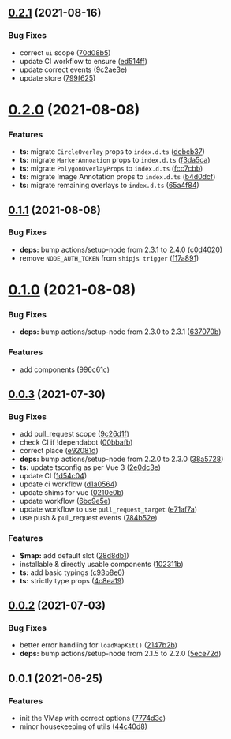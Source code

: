 ## [0.2.1](https://github.com/geoql/v-mapkit.js/compare/v0.2.0...v0.2.1) (2021-08-16)


### Bug Fixes

* correct `ui` scope ([70d08b5](https://github.com/geoql/v-mapkit.js/commit/70d08b5ed46a7ecb3440404cb6a874e0f9fc4d8a))
* update CI workflow to ensure ([ed514ff](https://github.com/geoql/v-mapkit.js/commit/ed514ff8d269752a7375c3cf2db40131e999319b))
* update correct events ([9c2ae3e](https://github.com/geoql/v-mapkit.js/commit/9c2ae3ee1c657b5cbe39a7363a614af45834ad92))
* update store ([799f625](https://github.com/geoql/v-mapkit.js/commit/799f625e7f748dff600d5a0bbbc4e1c873e1e554))



# [0.2.0](https://github.com/geoql/v-mapkit.js/compare/v0.1.1...v0.2.0) (2021-08-08)


### Features

* **ts:** migrate `CircleOverlay` props to `index.d.ts` ([debcb37](https://github.com/geoql/v-mapkit.js/commit/debcb37b5c31c299ae5e2d6dea10740588d61cb8))
* **ts:** migrate `MarkerAnnoation` props to `index.d.ts` ([f3da5ca](https://github.com/geoql/v-mapkit.js/commit/f3da5cac034382199ed32857cbbf166560bb34da))
* **ts:** migrate `PolygonOverlayProps` to `index.d.ts` ([fcc7cbb](https://github.com/geoql/v-mapkit.js/commit/fcc7cbbbde5022ebfb5a47087570c387cbce4080))
* **ts:** migrate Image Annotation props to `index.d.ts` ([b4d0dcf](https://github.com/geoql/v-mapkit.js/commit/b4d0dcf4046eb3ab34f4eaa43a9434afaf562445))
* **ts:** migrate remaining overlays to `index.d.ts` ([65a4f84](https://github.com/geoql/v-mapkit.js/commit/65a4f845295763f47b9a0e1311c61349516775ca))



## [0.1.1](https://github.com/geoql/v-mapkit.js/compare/v0.1.0...v0.1.1) (2021-08-08)


### Bug Fixes

* **deps:** bump actions/setup-node from 2.3.1 to 2.4.0 ([c0d4020](https://github.com/geoql/v-mapkit.js/commit/c0d402006b92f02d2e4e0178bbe25d5f13c11e27))
* remove `NODE_AUTH_TOKEN` from `shipjs trigger` ([f17a891](https://github.com/geoql/v-mapkit.js/commit/f17a8912992a65b809678799f9d3e76bec32e098))



# [0.1.0](https://github.com/geoql/v-mapkit.js/compare/v0.0.3...v0.1.0) (2021-08-08)


### Bug Fixes

* **deps:** bump actions/setup-node from 2.3.0 to 2.3.1 ([637070b](https://github.com/geoql/v-mapkit.js/commit/637070bd7f05b93f9203f4e1a8e8bab6503a536b))


### Features

* add components ([996c61c](https://github.com/geoql/v-mapkit.js/commit/996c61c2720be8fe71bdf35ffb26d4735a405b00))



## [0.0.3](https://github.com/geoql/v-mapkit.js/compare/v0.0.2...v0.0.3) (2021-07-30)


### Bug Fixes

* add pull_request scope ([9c26d1f](https://github.com/geoql/v-mapkit.js/commit/9c26d1fb12b781a942809719f1317ccad3de8e09))
* check CI if !dependabot ([00bbafb](https://github.com/geoql/v-mapkit.js/commit/00bbafb25058d28b6461bc3d50e1f0339a39c7e0))
* correct place ([e92081d](https://github.com/geoql/v-mapkit.js/commit/e92081d896842096d48f891e3cbcf21dc2621f8f))
* **deps:** bump actions/setup-node from 2.2.0 to 2.3.0 ([38a5728](https://github.com/geoql/v-mapkit.js/commit/38a57288020c7a1dc8ec41d6d8d5329d60746697))
* **ts:** update tsconfig as per Vue 3 ([2e0dc3e](https://github.com/geoql/v-mapkit.js/commit/2e0dc3ef55ceb207b3c6f92aa1c66263bbe80867))
* update CI ([1d54c04](https://github.com/geoql/v-mapkit.js/commit/1d54c046a0dfd5979b673144552515185c3cfaf2))
* update ci workflow ([d1a0564](https://github.com/geoql/v-mapkit.js/commit/d1a0564e9d93437b91aea9db27ad7671f71e4338))
* update shims for vue ([0210e0b](https://github.com/geoql/v-mapkit.js/commit/0210e0b43c065e64f8e15b90306960e18227fa44))
* update workflow ([6bc9e5e](https://github.com/geoql/v-mapkit.js/commit/6bc9e5efa9238a75dcd0df82c5dd198fbe282e5a))
* update workflow to use `pull_request_target` ([e71af7a](https://github.com/geoql/v-mapkit.js/commit/e71af7aa2a27d3b400d0a87fe9203c32ef2a68c7))
* use push & pull_request events ([784b52e](https://github.com/geoql/v-mapkit.js/commit/784b52ea5f6d5a8e0ccc062c43c12c8d092ba0df))


### Features

* **$map:** add default slot ([28d8db1](https://github.com/geoql/v-mapkit.js/commit/28d8db1c3e9ac6ba77c08402ab233a27c6d79fb5))
* installable & directly usable components ([102311b](https://github.com/geoql/v-mapkit.js/commit/102311b3ff5b7f22de9326c9c82bc7d0daf9190f))
* **ts:** add basic typings ([c93b8e6](https://github.com/geoql/v-mapkit.js/commit/c93b8e6a581b740a5984f87f742df2c0904c293f))
* **ts:** strictly type props ([4c8ea19](https://github.com/geoql/v-mapkit.js/commit/4c8ea1921de72c7d44b50c10c98c7e1d8f7dc26a))



## [0.0.2](https://github.com/geoql/v-mapkit.js/compare/v0.0.1...v0.0.2) (2021-07-03)


### Bug Fixes

* better error handling for `loadMapKit()` ([2147b2b](https://github.com/geoql/v-mapkit.js/commit/2147b2b4a97cca899a091d7793915974a3f4a0d2))
* **deps:** bump actions/setup-node from 2.1.5 to 2.2.0 ([5ece72d](https://github.com/geoql/v-mapkit.js/commit/5ece72d949ba05d198eed4657cf0c2748585de89))



## 0.0.1 (2021-06-25)


### Features

* init the VMap with correct options ([7774d3c](https://github.com/geoql/v-mapkit.js/commit/7774d3c3079dba0a3282a4e1d3dc7ef430210e64))
* minor housekeeping of utils ([44c40d8](https://github.com/geoql/v-mapkit.js/commit/44c40d86696029cff4d4c60b47a4cbc09430bf36))



